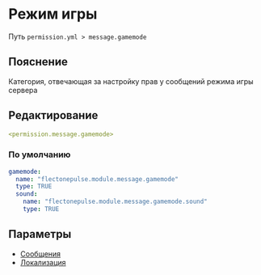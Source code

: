 # Режим игры
Путь `permission.yml > message.gamemode`

## Пояснение
Категория, отвечающая за настройку прав у сообщений режима игры сервера

## Редактирование
```yaml
<permission.message.gamemode>
```

### По умолчанию
```yaml
gamemode:
  name: "flectonepulse.module.message.gamemode"
  type: TRUE
  sound:
    name: "flectonepulse.module.message.gamemode.sound"
    type: TRUE
```

## Параметры

- [Сообщения](/docs/message/gamemode/)
- [Локализация](/docs/localizations/ru_ru/message/gamemode/)

<!--@include: @/parts/permission/permissionTier3.md-->
<!--@include: @/parts/permission/sound.md-->

